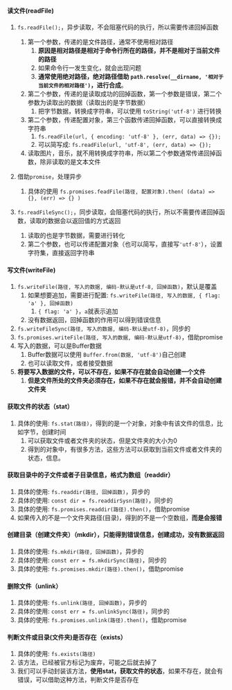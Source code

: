 


#### 读文件(readFile)
1. `fs.readFile();`，异步读取，不会阻塞代码的执行，所以需要传递回掉函数
   1. 第一个参数，传递的是文件路径，通常不使用相对路径
      1. **原因是相对路径是相对于命令行所在的路径，并不是相对于当前文件的路径**
      2. 如果命令行一发生变化，就会出现问题
      3. **通常使用绝对路径，绝对路径借助 `path.resolve(__dirname, '相对于当前文件的相对路径')`，进行合成**。
   2. 第二个参数，传递的是读取成功的回掉函数，第一个参数是错误，第二个参数为读取出的数据（读取出的是字节数据）
      1. 把字节数据，转换成字符串，可以使用 `toString('utf-8')` 进行转换
   3. 第二个参数，传递配置对象，第三个函数传递回掉函数，可以直接转换成字符串
      1. `fs.readFile(url, { encoding: 'utf-8' }, (err, data) => {});`
      2. 可以简写成: `fs.readFile(url, 'utf-8', (err, data) => {});`
   4. 读取图片，音乐，就不用转换成字符串，所以第二个参数通常传递回掉函数，除非读取的是文本文件

2. 借助`promise`，处理异步
   1. 具体的使用 `fs.promises.feadFile(路径, 配置对象).then( (data) => {}, (err) => {} )`
      

3. `fs.readFileSync();`，同步读取，会阻塞代码的执行，所以不需要传递回掉函数，读取的数据会以返回值的方式返回
   1. 读取的也是字节数据，需要进行转化
   2. 第二个参数，也可以传递配置对象（也可以简写，直接写`'utf-8'`），设置字符集，直接返回字符串



#### 写文件(writeFile)
1. `fs.writeFile(路径, 写入的数据, 编码-默认是utf-8, 回掉函数)`，默认是覆盖
   1. 如果想要追加，需要进行配置: `fs.writeFile(路径, 写入的数据, { flag: 'a' }, 回掉函数)`
      1. `{ flag: 'a' }`，`a`就表示追加
   2. 没有数据返回，回掉函数的作用可以得到错误信息
2. `fs.writeFileSync(路径, 写入的数据, 编码-默认是utf-8)`，同步的
3. `fs.promises.writeFile(路径, 写入的数据, 编码-默认是utf-8)`，借助promise
4. 写入的数据，可以是Buffer数据
   1. Buffer数据可以使用 `Buffer.from(数据, 'utf-8')`自己创建
   2. 也可以读取文件，或者接受数据
5. **将要写入数据的文件，可以不存在，如果不存在就会自动创建一个文件**
   1. **但是文件所处的文件夹必须存在，如果不存在就会报错，并不会自动创建文件夹**




#### 获取文件的状态（stat）
1. 具体的使用: `fs.stat(路径)`，得到的是一个对象，对象中有该文件的信息，比如字节，创建时间
   1. 可以获取文件或者文件夹的状态，但是文件夹的大小为0
   2. 得到的对象中，有很多方法，这些方法可以获取到当前文件或者文件夹的状态，信息。



#### 获取目录中的子文件或者子目录信息，格式为数组（readdir）
1. 具体的使用: `fs.readdir(路径, 回掉函数)`，异步的
2. 具体的使用: `const dir = fs.readdirSysn(路径)`，同步的
3. 具体的使用: `fs.promises.readdir(路径).then()`，借助promise
4. 如果传入的不是一个文件夹路径(目录)，得到的不是一个空数组，**而是会报错**



#### 创建目录（创建文件夹）（mkdir），只能得到错误信息，创建成功，没有数据返回
1. 具体的使用: `fs.mkdir(路径, 回掉函数)`，异步的
2. 具体的使用: `const err = fs.mkdirSync(路径)`，同步的
3. 具体的使用: `fs.promises.mkdir(路径).then()`，借助promise



#### 删除文件（unlink）
1. 具体的使用: `fs.unlink(路径, 回掉函数)`，异步的
2. 具体的使用: `const err = fs.unlinkSync(路径)`，同步的
3. 具体的使用: `fs.promises.unlink(路径).then()`，借助promise




#### 判断文件或目录(文件夹)是否存在（exists）
1. 具体的使用: `fs.exists(路径)`
2. 该方法，已经被官方标记为废弃，可能之后就去掉了
3. 我们可以手动封装该方法，**使用stat，获取文件的状态**，如果不存在，就会有错误，可以借助这种方法，判断文件是否存在